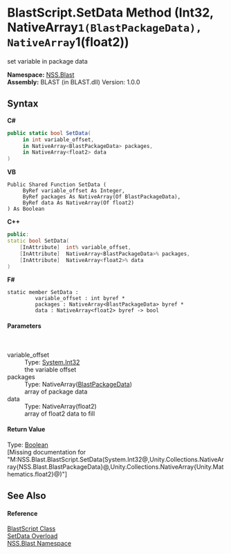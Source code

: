 # BlastScript.SetData Method (Int32, NativeArray`1(BlastPackageData), NativeArray`1(float2))
 

set variable in package data

**Namespace:**&nbsp;<a href="88b55311-4a89-0894-e27a-e157e443c7f7.md">NSS.Blast</a><br />**Assembly:**&nbsp;BLAST (in BLAST.dll) Version: 1.0.0

## Syntax

**C#**<br />
``` C#
public static bool SetData(
	 in int variable_offset,
	 in NativeArray<BlastPackageData> packages,
	 in NativeArray<float2> data
)
```

**VB**<br />
``` VB
Public Shared Function SetData ( 
	 ByRef variable_offset As Integer,
	 ByRef packages As NativeArray(Of BlastPackageData),
	 ByRef data As NativeArray(Of float2)
) As Boolean
```

**C++**<br />
``` C++
public:
static bool SetData(
	[InAttribute]  int% variable_offset, 
	[InAttribute]  NativeArray<BlastPackageData>% packages, 
	[InAttribute]  NativeArray<float2>% data
)
```

**F#**<br />
``` F#
static member SetData : 
         variable_offset : int byref * 
         packages : NativeArray<BlastPackageData> byref * 
         data : NativeArray<float2> byref -> bool 

```


#### Parameters
&nbsp;<dl><dt>variable_offset</dt><dd>Type: <a href="https://docs.microsoft.com/dotnet/api/system.int32" target="_blank" rel="noopener noreferrer">System.Int32</a><br />the variable offset</dd><dt>packages</dt><dd>Type: NativeArray(<a href="08d36c75-b5dc-8eaf-5936-daa952653fa2.md">BlastPackageData</a>)<br />array of package data</dd><dt>data</dt><dd>Type: NativeArray(float2)<br />array of float2 data to fill</dd></dl>

#### Return Value
Type: <a href="https://docs.microsoft.com/dotnet/api/system.boolean" target="_blank" rel="noopener noreferrer">Boolean</a><br />\[Missing <returns> documentation for "M:NSS.Blast.BlastScript.SetData(System.Int32@,Unity.Collections.NativeArray{NSS.Blast.BlastPackageData}@,Unity.Collections.NativeArray{Unity.Mathematics.float2}@)"\]

## See Also


#### Reference
<a href="701ebde6-515e-1fd5-a11a-526716112a12.md">BlastScript Class</a><br /><a href="b3f698e8-db23-012f-b7a3-d0f6167d6ba5.md">SetData Overload</a><br /><a href="88b55311-4a89-0894-e27a-e157e443c7f7.md">NSS.Blast Namespace</a><br />